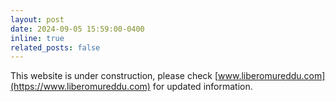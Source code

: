 ```yaml
---
layout: post
date: 2024-09-05 15:59:00-0400
inline: true
related_posts: false
---
```


This website is under construction, please check [www.liberomureddu.com](https://www.liberomureddu.com) for updated information.
